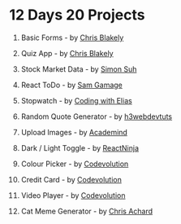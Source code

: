 # 12 Days 20 Projects

1. Basic Forms - by [Chris Blakely](https://www.youtube.com/channel/UC-Zcse8tC53G34Uo4kzLeAg)

2. Quiz App - by [Chris Blakely](https://www.youtube.com/channel/UC-Zcse8tC53G34Uo4kzLeAg)

3. Stock Market Data - by [Simon Suh](https://www.youtube.com/channel/UCerseizI_AmazrcbHxp-dqw)

4. React ToDo - by [Sam Gamage](https://www.youtube.com/channel/UCGEEpTZygTTS7099gplKJeg)

5. Stopwatch - by [Coding with Elias](https://www.youtube.com/channel/UC4fluVc3N9SpAgTItIZ3Mow)

6. Random Quote Generator - by [h3webdevtuts](https://www.youtube.com/channel/UC96PvOMv01j3XejwOlAZPEg)

7. Upload Images - by [Academind](https://www.youtube.com/channel/UCSJbGtTlrDami-tDGPUV9-w)

8. Dark / Light Toggle - by [ReactNinja](https://www.youtube.com/channel/UCdRbFtfBUJGwWMaTFfFsxTg)

9. Colour Picker - by [Codevolution](https://www.youtube.com/c/Codevolution/videos)

10. Credit Card - by [Codevolution](https://www.youtube.com/c/Codevolution/videos)

11. Video Player - by [Codevolution](https://www.youtube.com/c/Codevolution/videos)

12. Cat Meme Generator - by [Chris Achard](https://www.youtube.com/channel/UCVIwPyQrjHP4cAXYPiSgLxg)
